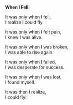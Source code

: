 **When I Fell**

It was only when I fell,\
I realize I could fly.

It was only when I felt pain,\
I knew I was alive.

It was only when I was broken,\
I was able to rise again.

It was only when I failed,\
I was desperate for success.

It was only when I was lost,\
I found myself.

It was then I realize,\
I could fly!